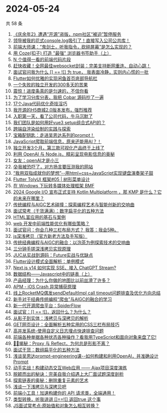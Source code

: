 # 2024-05-24

共 58 条

<!-- BEGIN JUEJIN -->
<!-- 最后更新时间 2024-05-24 10:12:20 +0800 -->
1. [《庆余年2》遭遇“开源”盗版，npm社区“被迫”暂停服务](https://juejin.cn/post/7371074808149917750)
1. [领导被我的花式console.log吸引了！直接写入公司公共库！](https://juejin.cn/post/7371716384847364147)
1. [前端大师课：“鬼剑士，听我指令，砍碎屏幕”是怎么实现的？](https://juejin.cn/post/7371423076661542952)
1. [用 Coze(扣子) 打造 "最强" 浏览器书签助手（上）](https://juejin.cn/post/7369868541933338639)
1. [N 个值得一看的前端代码片段](https://juejin.cn/post/7371312967781777418)
1. [赶快收藏！全网最佳websocket封装：完美支持断网重连、自动心跳！](https://juejin.cn/post/7371365854012276747)
1. [面试官问我为什么 [] == ![] 为 true， 我表面冷静，实则内心慌的一批](https://juejin.cn/post/7371312966364332042)
1. [Flutter如何优雅的实现闲鱼首页底部导航栏](https://juejin.cn/post/7370357521897390092)
1. [一个失败的独立开发的300多天的苦果](https://juejin.cn/post/7371638121279848499)
1. [震惊！进度条真的是匀速的，不信你看](https://juejin.cn/post/7370682158103347238)
1. [为了学习分库分表，我把 Cobar 源码抄了一遍](https://juejin.cn/post/7370993837303283750)
1. [17个Java代码优化奇技淫巧](https://juejin.cn/post/7371011013432000550)
1. [我开源的H5商城2.0版本发布，强烈推荐](https://juejin.cn/post/7370713457454956571)
1. [入职第一天，看了公司代码，牛马沉默了](https://juejin.cn/post/7371986999164928010)
1. [我们团队是如何用好vue3 setup组合式API的？](https://juejin.cn/post/7371253542245105698)
1. [跨端自渲染绘制的实践与探索](https://juejin.cn/post/7371011013430968358)
1. [宝箱配钥匙：走进吴恩达系列的prompt！](https://juejin.cn/post/7371424635895103528)
1. [JavaScript爬取前端信息，原来还能用AI？！](https://juejin.cn/post/7370994785656176667)
1. [独立开发3个月，第三款可视化产品终于上线了](https://juejin.cn/post/7371698970974437403)
1. [利用 OpenAI 与 Node.js，精彩呈现电影信息的奥秘](https://juejin.cn/post/7370923547739373605)
1. [女友：openAI才是小三](https://juejin.cn/post/7371424635894759464)
1. [😰我被恐吓了，对方扬言要压测我的网站](https://juejin.cn/post/7371761447696121866)
1. [“我用双指成就你的梦想”--用html+css+JavaScript实现键盘演奏架子鼓](https://juejin.cn/post/7370682158103756838)
1. [Flutter TolyUI 框架#05 | 树形菜单设计](https://juejin.cn/post/7371318721904672794)
1. [在 Windows 下玩转多媒体处理框架 BMF](https://juejin.cn/post/7371640570421755913)
1. [2024 Google I/O 宣布正式支持 Kotlin Multiplatform ，那 KMP 是什么？它的未来在哪里？](https://juejin.cn/post/7372030889422848051)
1. [传统编程与AIGC艺术碰撞：探索编程艺术与智能创新的交响曲](https://juejin.cn/post/7370682158104494118)
1. [面试常考（干货满满）：数字扁平化的五种方法](https://juejin.cn/post/7371053962069213196)
1. [HTML富应用的基石与案例](https://juejin.cn/post/7370923547738898469)
1. [web 开发中前端性能优化有哪些策略？](https://juejin.cn/post/7371279849245179954)
1. [面试官问：你会几种三栏布局方式？ 我答：我会5种。](https://juejin.cn/post/7371720794977697833)
1. [js深浅拷贝（官方新老方法及手写版）](https://juejin.cn/post/7371292724287225908)
1. [传统经典编程与AIGC的融合：以泡茶为例探索技术的交响曲](https://juejin.cn/post/7371731578962493474)
1. [三分钟手搓深浅拷贝实现原理](https://juejin.cn/post/7371809217789820982)
1. [JUC从实战到源码：Future实战与优缺点](https://juejin.cn/post/7371295699268681791)
1. [Flutter设计模式全面解析：单例模式](https://juejin.cn/post/7371297065740206107)
1. [Next.js v14 如何实现 SSE、接入 ChatGPT Stream?](https://juejin.cn/post/7372020457124659234)
1. [数据结构——Javascript中的链表（上）](https://juejin.cn/post/7371720794977665065)
1. [产品经理：为什么你做的地图比以前丝滑了许多？](https://juejin.cn/post/7371633297153687606)
1. [APM - iOS Crash 异常捕获原理](https://juejin.cn/post/7370526031700377652)
1. [线上RocketMQ偶发sendDefaultImpl call timeout问题排查及优化方向总结](https://juejin.cn/post/7371295699268665407)
1. [新手对于经典传统编程“爬虫”与AIGC的融合的学习](https://juejin.cn/post/7371000336683515954)
1. [新一代开源爬虫平台：SpiderFlow](https://juejin.cn/post/7371019286372319247)
1. [面试官：[] == ![]，返回什么？为什么？](https://juejin.cn/post/7371013983367987234)
1. [从影子到实体：浅拷贝与深拷贝的解析](https://juejin.cn/post/7371358964547682319)
1. [GET网页设计：全面解析五种实用的CSS三栏布局技巧](https://juejin.cn/post/7371641316113907748)
1. [高并发系统-使用自定义日志埋点快速排查问题](https://juejin.cn/post/7371011013431017510)
1. [前端各种单据各种状态各种操作？看我用TypeScript和面向对象来盘了它!](https://juejin.cn/post/7370925894662193204)
1. [🍉🍉揭秘：Proxy 与 Reflect，为何总是形影不离？](https://juejin.cn/post/7371000326130925618)
1. [面试干货：数组扁平化的五种方法](https://juejin.cn/post/7371687884792168458)
1. [浅谈吴恩达prompt-engineering课--如何构建和利用OpenAI，并准确设计Prompt](https://juejin.cn/post/7371373024241565715)
1. [动手实战！构建动态交互Web应用 —— Ajax项目深度演练](https://juejin.cn/post/7370993837303709734)
1. [脱颖而出的秘诀：完美自我介绍遇上大厂面试题深度剖析](https://juejin.cn/post/7370993837303660582)
1. [探索链表的奥秘：删除重复元素的艺术](https://juejin.cn/post/7371687884792233994)
1. [浅谈一下浅拷贝与深拷贝吧](https://juejin.cn/post/7371716394301620262)
1. [前端小工具！加速构建你的 API 请求类，全端通用！](https://juejin.cn/post/7371479502456963106)
1. [类型转换，听我讲讲 []==![] 返回true 这个事](https://juejin.cn/post/7371000326130106418)
1. [JS面试常考点:原始值和对象怎么相互转换？](https://juejin.cn/post/7370993837303365670)
<!-- END JUEJIN -->